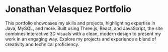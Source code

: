 # Jonathan Velasquez Portfolio


This portfolio showcases my skills and projects, highlighting expertise in Java, MySQL, and more. Built using Three.js, React, and JavaScript, the site combines interactive 3D visuals with a clean, modern design to present my work in an engaging way. Explore my projects and experience a blend of creativity and technical proficiency.

